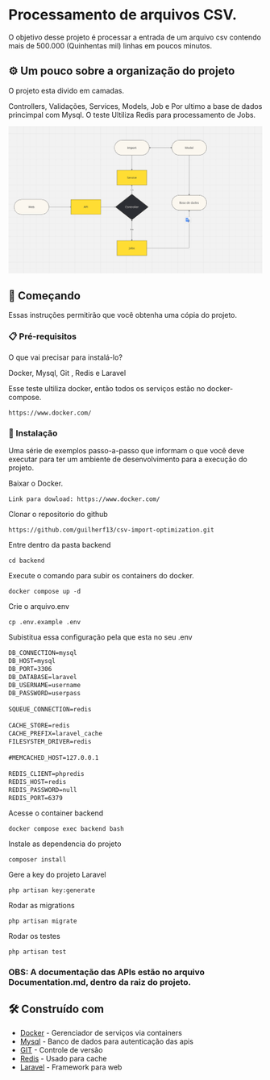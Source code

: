 # Processamento de arquivos CSV. 

O objetivo desse projeto é processar a entrada de um arquivo csv contendo mais de 500.000 (Quinhentas mil) linhas em poucos minutos. 

## ⚙️ Um pouco sobre a organização do projeto

O projeto esta divido em camadas. 

Controllers, Validações, Services, Models, Job e Por ultimo a base de dados princimpal com Mysql. O teste
Ultiliza Redis para processamento de Jobs.

![img_1.png](img_1.png)

## 🚀 Começando

Essas instruções permitirão que você obtenha uma cópia do projeto.

### 📋 Pré-requisitos

O que vai precisar para instalá-lo?

Docker, Mysql, Git , Redis e Laravel

Esse teste ultiliza docker, então todos os serviços estão no docker-compose.

```
https://www.docker.com/
```

### 🔧 Instalação

Uma série de exemplos passo-a-passo que informam o que você deve executar para ter um ambiente de desenvolvimento para a execução do projeto.

Baixar o Docker.

```
Link para dowload: https://www.docker.com/
```
Clonar o repositorio do github

```
https://github.com/guilherf13/csv-import-optimization.git
```
Entre dentro da pasta backend

```
cd backend
```
Execute o comando para subir os containers do docker.

```
docker compose up -d
```
Crie o arquivo.env

```
cp .env.example .env
```
Subistitua essa configuração pela que esta no seu .env

```
DB_CONNECTION=mysql
DB_HOST=mysql
DB_PORT=3306
DB_DATABASE=laravel
DB_USERNAME=username
DB_PASSWORD=userpass

SQUEUE_CONNECTION=redis

CACHE_STORE=redis
CACHE_PREFIX=laravel_cache
FILESYSTEM_DRIVER=redis

#MEMCACHED_HOST=127.0.0.1

REDIS_CLIENT=phpredis
REDIS_HOST=redis
REDIS_PASSWORD=null
REDIS_PORT=6379
```

Acesse o container backend

```
docker compose exec backend bash
```

Instale as dependencia do projeto
```
composer install
```

Gere a key do projeto Laravel
```
php artisan key:generate
```

Rodar as migrations

```
php artisan migrate
```
Rodar os testes
```
php artisan test
```

### OBS: A documentação das APIs estão no arquivo Documentation.md, dentro da raiz do projeto.

## 🛠️ Construído com

* [Docker](https://www.docker.com/) - Gerenciador de serviços via containers
* [Mysql](https://www.mysql.com/) - Banco de dados para autenticação das apis
* [GIT](https://git-scm.com/downloads) - Controle de versão
* [Redis](https://rometools.github.io/rome/) - Usado para cache
* [Laravel](https://rometools.github.io/rome/) - Framework para web
